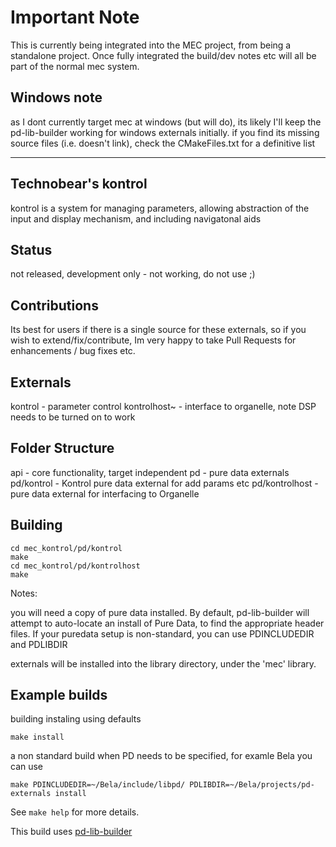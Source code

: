 # Important Note #
This is currently being integrated into the MEC project, from being a standalone project.
Once fully integrated the build/dev notes etc will all be part of the normal mec system.


## Windows note ##
as I dont currently target mec at windows (but will do), its likely I'll keep the pd-lib-builder working for windows externals initially.
if you find its missing source files (i.e. doesn't link), check the CMakeFiles.txt for a definitive list

-----

## Technobear's kontrol
kontrol is a system for managing parameters, allowing abstraction of the input and display mechanism, and including navigatonal aids

## Status ##
not released, development only - not working, do not use ;) 

## Contributions ##
Its best for users if there is a single source for these externals, so if you wish to extend/fix/contribute, Im very happy to take Pull Requests for enhancements / bug fixes etc.

## Externals ##
kontrol - parameter control
kontrolhost~ - interface to organelle, note DSP needs to be turned on to work

## Folder Structure ##
api - core functionality, target independent
pd - pure data externals
pd/kontrol - Kontrol pure data external for add params etc
pd/kontrolhost - pure data external for interfacing to Organelle

## Building ##
    cd mec_kontrol/pd/kontrol
    make
    cd mec_kontrol/pd/kontrolhost
    make

Notes:

you will need a copy of pure data installed.
By default, pd-lib-builder will attempt to auto-locate an install of Pure Data, to find the appropriate header files.
If your puredata setup is non-standard, you can use PDINCLUDEDIR and PDLIBDIR

externals will be installed into the library directory, under the 'mec' library.

## Example builds ##
building instaling using defaults

    make install 


a non standard build when PD needs to be specified, for examle Bela you can use

	make PDINCLUDEDIR=~/Bela/include/libpd/ PDLIBDIR=~/Bela/projects/pd-externals install


See `make help` for more details.

This build uses [pd-lib-builder](https://github.com/pure-data/pd-lib-builder/)
